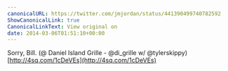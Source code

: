 ```yaml
---
canonicalURL: https://twitter.com/jmjordan/status/441390499740782592
ShowCanonicalLink: true
CanonicalLinkText: View original on
date: 2014-03-06T01:51:10+00:00
---
```

Sorry, Bill. (@ Daniel Island Grille - @di_grille w/ @tylerskippy) [http://4sq.com/1cDeVEs](http://4sq.com/1cDeVEs)